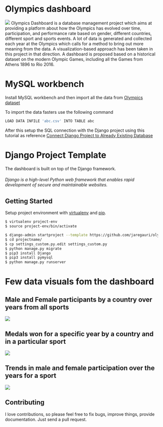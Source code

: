 # Olympics dashboard

![](https://1000logos.net/wp-content/uploads/2021/03/Olympics-logo.png)
Olympics Dashboard is a database management project which aims at providing a platform about how the Olympics has evolved over time, participation, and performance rate based on gender, different countries, different sport and sports events. A lot of data is generated and collected each year at the Olympics which calls for a method to bring out more meaning from the data. A visualization-based approach has been taken in this project in that direction. A dashboard is proposed based on a historical dataset on the modern Olympic Games, including all the Games from Athens 1896 to Rio 2016. 

# MySQL workbench

Install MySQL workbench and then import all the data from [Olympics dataset](https://www.kaggle.com/heesoo37/120-years-of-olympic-history-athletes-and-results)

To import the data fasters use the following command

```bash
LOAD DATA INFILE 'abc.csv' INTO TABLE abc
```

After this setup the SQL connection with the Django project using this tutorial as reference [Connect Django Project to Already Existing Database](https://www.youtube.com/watch?v=CkYvpKZyEqI&t=668s)
# Django Project Template
The dashboard is built on top of the Django framework.
###### Django is a high-level Python web framework that enables rapid development of secure and maintainable websites.

## Getting Started
Setup project environment with [virtualenv](https://virtualenv.pypa.io) and [pip](https://pip.pypa.io).

```bash
$ virtualenv project-env
$ source project-env/bin/activate

$ django-admin startproject --template https://github.com/jaregauri/olympics_dashboard.git projectname
$ cd projectname/
$ cp settings_custom.py.edit settings_custom.py
$ python manage.py migrate
$ pip3 install Django
$ pip3 install pymysql
$ python manage.py runserver
```

# Few data visuals fom the dashboard 


## Male and Female participants by a country over years from all sports
![](https://drive.google.com/uc?export=view&id=1PDjFp4AJxqbAyHXtC9AjmSsNHgwniV_5)


## Medals won for a specific year by a country and in a particular sport
![](https://drive.google.com/uc?export=view&id=14uBIhxEOI-hzYHhdjgzJFldJJq9LBM-X)


## Trends in male and female participation over the years for a sport
![](https://drive.google.com/uc?export=view&id=1wa2q14qaFy-g31HKZaD6ybSol-RqTcq1)


## Contributing

I love contributions, so please feel free to fix bugs, improve things, provide documentation. Just send a pull request.
